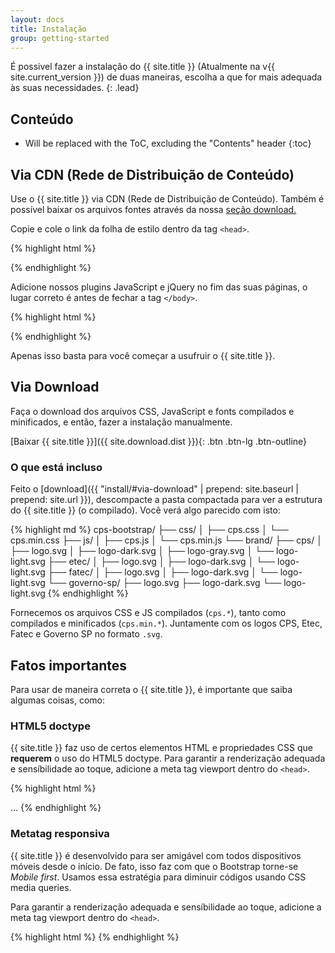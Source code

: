 ```yaml
---
layout: docs
title: Instalação
group: getting-started
---
```


É possivel fazer a instalação do {{ site.title }} (Atualmente na v{{ site.current_version }}) de duas maneiras, escolha a que for mais adequada às suas necessidades.
{: .lead}

## Conteúdo

* Will be replaced with the ToC, excluding the "Contents" header
{:toc}

## Via CDN (Rede de Distribuição de Conteúdo)

Use o {{ site.title }} via CDN (Rede de Distribuição de Conteúdo). Também é possível baixar os arquivos fontes através da nossa [seção download.](#via-download)

Copie e cole o link da folha de estilo dentro da tag `<head>`.

{% highlight html %}
<link rel="stylesheet" href="{{ site.cdn.css }}">
{% endhighlight %}

Adicione nossos plugins JavaScript e jQuery no fim das suas páginas, o lugar correto é antes de fechar a tag `</body>`.

{% highlight html %}
<script src="{{ site.cdn.jquery }}"></script>
<script src="{{ site.cdn.js }}"></script>
{% endhighlight %}

Apenas isso basta para você começar a usufruir o {{ site.title }}.

## Via Download

Faça o download dos arquivos CSS, JavaScript e fonts compilados e minificados, e então, fazer a instalação manualmente.

[Baixar {{ site.title }}]({{ site.download.dist }}){: .btn .btn-lg .btn-outline}

### O que está incluso

Feito o [download]({{ "install/#via-download" | prepend: site.baseurl | prepend: site.url }}), descompacte a pasta compactada para ver a estrutura do {{ site.title }} (o compilado). Você verá algo parecido com isto:

{% highlight md %}
cps-bootstrap/
├── css/
│   ├── cps.css
│   └── cps.min.css
├── js/
│   ├── cps.js
│   └── cps.min.js
└── brand/
    ├── cps/
    │   ├── logo.svg
    │   ├── logo-dark.svg
    │   ├── logo-gray.svg
    │   └── logo-light.svg
    ├── etec/
    │   ├── logo.svg
    │   ├── logo-dark.svg
    │   └── logo-light.svg
    ├── fatec/
    │   ├── logo.svg
    │   ├── logo-dark.svg
    │   └── logo-light.svg
    └── governo-sp/
        ├── logo.svg
        ├── logo-dark.svg
        └── logo-light.svg
{% endhighlight %}

Fornecemos os arquivos CSS e JS compilados (`cps.*`), tanto como  compilados e minificados (`cps.min.*`). Juntamente com os logos CPS, Etec, Fatec e Governo SP no formato `.svg`.

## Fatos importantes

Para usar de maneira correta o {{ site.title }}, é importante que saiba algumas coisas, como:

### HTML5 doctype

{{ site.title }} faz uso de certos elementos HTML e propriedades CSS que <b>requerem</b> o uso do HTML5 doctype. Para garantir a renderização adequada e sensíbilidade ao toque, adicione a meta tag viewport dentro do `<head>`.

{% highlight html %}
<!DOCTYPE html>
<html lang="pt-br">
...
</html>
{% endhighlight %}

### Metatag responsiva

{{ site.title }} é desenvolvido para ser amigável com todos dispositivos móveis desde o início. De fato, isso faz com que o Bootstrap torne-se *Mobile first*. Usamos essa estratégia para diminuir códigos usando CSS media queries.

Para garantir a renderização adequada e sensíbilidade ao toque, adicione a meta tag viewport dentro do `<head>`.

{% highlight html %}
<meta name="viewport" content="width=device-width, initial-scale=1">
{% endhighlight %}
